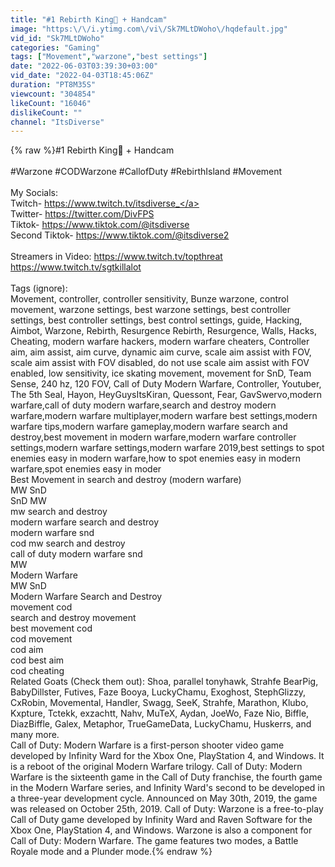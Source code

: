 ```yaml
---
title: "#1 Rebirth King👑 + Handcam"
image: "https:\/\/i.ytimg.com\/vi\/Sk7MLtDWoho\/hqdefault.jpg"
vid_id: "Sk7MLtDWoho"
categories: "Gaming"
tags: ["Movement","warzone","best settings"]
date: "2022-06-03T03:39:30+03:00"
vid_date: "2022-04-03T18:45:06Z"
duration: "PT8M35S"
viewcount: "304854"
likeCount: "16046"
dislikeCount: ""
channel: "ItsDiverse"
---
```

{% raw %}#1 Rebirth King👑 + Handcam<br /><br />#Warzone #CODWarzone #CallofDuty #RebirthIsland #Movement<br /><br />My Socials: <br />Twitch- <a rel="nofollow" target="blank" href="https://www.twitch.tv/itsdiverse_">https://www.twitch.tv/itsdiverse_</a><br />Twitter- <a rel="nofollow" target="blank" href="https://twitter.com/DivFPS">https://twitter.com/DivFPS</a><br />Tiktok- <a rel="nofollow" target="blank" href="https://www.tiktok.com/@itsdiverse">https://www.tiktok.com/@itsdiverse</a><br />Second Tiktok- <a rel="nofollow" target="blank" href="https://www.tiktok.com/@itsdiverse2">https://www.tiktok.com/@itsdiverse2</a><br /><br />Streamers in Video: <a rel="nofollow" target="blank" href="https://www.twitch.tv/topthreat">https://www.twitch.tv/topthreat</a><br />                                    <a rel="nofollow" target="blank" href="https://www.twitch.tv/sgtkillalot">https://www.twitch.tv/sgtkillalot</a><br /><br />Tags (ignore):<br />Movement, controller, controller sensitivity, Bunze warzone, control movement, warzone settings, best warzone settings, best controller settings, best controller settings, best control settings, guide, Hacking, Aimbot, Warzone, Rebirth, Resurgence Rebirth,  Resurgence, Walls, Hacks, Cheating, modern warfare hackers, modern warfare cheaters, Controller aim, aim assist, aim curve, dynamic aim curve, scale aim assist with FOV, scale aim assist with FOV disabled, do not use scale aim assist with FOV enabled, low sensitivity, ice skating movement, movement for SnD, Team Sense, 240 hz, 120 FOV, Call of Duty Modern Warfare, Controller, Youtuber, The 5th Seal, Hayon, HeyGuysItsKiran, Quessont, Fear, GavSwervo,modern warfare,call of duty modern warfare,search and destroy modern warfare,modern warfare multiplayer,modern warfare best settings,modern warfare tips,modern warfare gameplay,modern warfare search and destroy,best movement in modern warfare,modern warfare controller settings,modern warfare settings,modern warfare 2019,best settings to spot enemies easy in modern warfare,how to spot enemies easy in modern warfare,spot enemies easy in moder<br />Best Movement in search and destroy (modern warfare)<br />MW SnD<br />SnD MW<br />mw search and destroy<br />modern warfare search and destroy<br />modern warfare snd<br />cod mw search and destroy<br />call of duty modern warfare snd<br />MW<br />Modern Warfare<br />MW SnD<br />Modern Warfare Search and Destroy<br />movement cod<br />search and destroy movement<br />best movement cod<br />cod movement<br />cod aim<br />cod best aim<br />cod cheating<br />Related Goats (Check them out): Shoa, parallel tonyhawk, Strahfe BearPig, BabyDillster, Futives, Faze Booya, LuckyChamu, Exoghost, StephGlizzy, CxRobin, Movemental, Handler, Swagg, SeeK, Strahfe, Marathon, Klubo, Kxpture, Tctekk, exzachtt, Nahv, MuTeX, Aydan, JoeWo, Faze Nio, Biffle, DiazBiffle, Galex, Metaphor, TrueGameData, LuckyChamu, Huskerrs, and many more.<br />Call of Duty: Modern Warfare is a first-person shooter video game developed by Infinity Ward for the Xbox One, PlayStation 4, and Windows. It is a reboot of the original Modern Warfare trilogy. Call of Duty: Modern Warfare is the sixteenth game in the Call of Duty franchise, the fourth game in the Modern Warfare series, and Infinity Ward's second to be developed in a three-year development cycle. Announced on May 30th, 2019, the game was released on October 25th, 2019. Call of Duty: Warzone is a free-to-play Call of Duty game developed by Infinity Ward and Raven Software for the Xbox One, PlayStation 4, and Windows. Warzone is also a component for Call of Duty: Modern Warfare. The game features two modes, a Battle Royale mode and a Plunder mode.{% endraw %}
